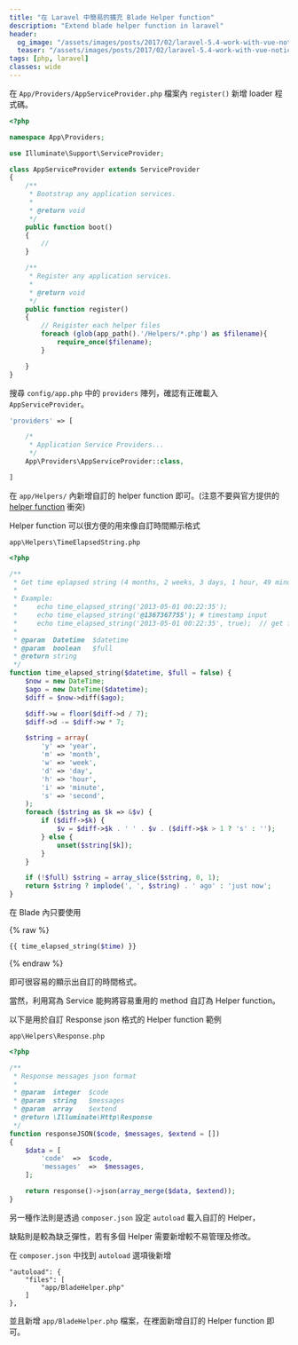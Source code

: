 ```yaml
---
title: "在 Laravel 中簡易的擴充 Blade Helper function"
description: "Extend blade helper function in laravel"
header:
  og_image: "/assets/images/posts/2017/02/laravel-5.4-work-with-vue-notice/laravel.png"
  teaser: "/assets/images/posts/2017/02/laravel-5.4-work-with-vue-notice/laravel.png"
tags: [php, laravel]
classes: wide
---
```


在 `App/Providers/AppServiceProvider.php` 檔案內 `register()` 新增 loader 程式碼。

```php
<?php

namespace App\Providers;

use Illuminate\Support\ServiceProvider;

class AppServiceProvider extends ServiceProvider
{
    /**
     * Bootstrap any application services.
     *
     * @return void
     */
    public function boot()
    {
        //
    }

    /**
     * Register any application services.
     *
     * @return void
     */
    public function register()
    {
        // Reigister each helper files
        foreach (glob(app_path().'/Helpers/*.php') as $filename){
            require_once($filename);
        }

    }
}
```

搜尋 `config/app.php` 中的 `providers` 陣列，確認有正確載入 `AppServiceProvider`。

```php
'providers' => [

    /*
     * Application Service Providers...
     */
    App\Providers\AppServiceProvider::class,

]
```

在 `app/Helpers/` 內新增自訂的 helper function 即可。(注意不要與官方提供的 [helper function][laravel-5.3-helper-function] 衝突)

Helper function 可以很方便的用來像自訂時間顯示格式

`app\Helpers\TimeElapsedString.php`

```php
<?php

/**
 * Get time eplapsed string (4 months, 2 weeks, 3 days, 1 hour, 49 minutes, 15 seconds ago)
 *
 * Example:
 *     echo time_elapsed_string('2013-05-01 00:22:35');
 *     echo time_elapsed_string('@1367367755'); # timestamp input
 *     echo time_elapsed_string('2013-05-01 00:22:35', true);  // get full string
 *
 * @param  Datetime  $datetime
 * @param  boolean   $full
 * @return string
 */
function time_elapsed_string($datetime, $full = false) {
    $now = new DateTime;
    $ago = new DateTime($datetime);
    $diff = $now->diff($ago);

    $diff->w = floor($diff->d / 7);
    $diff->d -= $diff->w * 7;

    $string = array(
        'y' => 'year',
        'm' => 'month',
        'w' => 'week',
        'd' => 'day',
        'h' => 'hour',
        'i' => 'minute',
        's' => 'second',
    );
    foreach ($string as $k => &$v) {
        if ($diff->$k) {
            $v = $diff->$k . ' ' . $v . ($diff->$k > 1 ? 's' : '');
        } else {
            unset($string[$k]);
        }
    }

    if (!$full) $string = array_slice($string, 0, 1);
    return $string ? implode(', ', $string) . ' ago' : 'just now';
}
```

在 Blade 內只要使用

{% raw %}
```php
{{ time_elapsed_string($time) }}
```
{% endraw %}

即可很容易的顯示出自訂的時間格式。

當然，利用寫為 Service 能夠將容易重用的 method 自訂為 Helper function。

以下是用於自訂 Response json 格式的 Helper function 範例

`app\Helpers\Response.php`

```php
<?php

/**
 * Response messages json format
 *
 * @param  integer  $code
 * @param  string   $messages
 * @param  array    $extend
 * @return \Illuminate\Http\Response
 */
function responseJSON($code, $messages, $extend = [])
{
    $data = [
        'code'  =>  $code,
        'messages'  =>  $messages,
    ];

    return response()->json(array_merge($data, $extend));
}
```

另一種作法則是透過 `composer.json` 設定 `autoload` 載入自訂的 Helper，

缺點則是較為缺乏彈性，若有多個 Helper 需要新增較不易管理及修改。

在 `composer.json` 中找到 `autoload` 選項後新增

```
"autoload": {
    "files": [
        "app/BladeHelper.php"
    ]
},
```

並且新增 `app/BladeHelper.php` 檔案，在裡面新增自訂的 Helper function 即可。

[laravel-5.3-helper-function]: https://laravel.com/docs/5.3/helpers#available-methods
